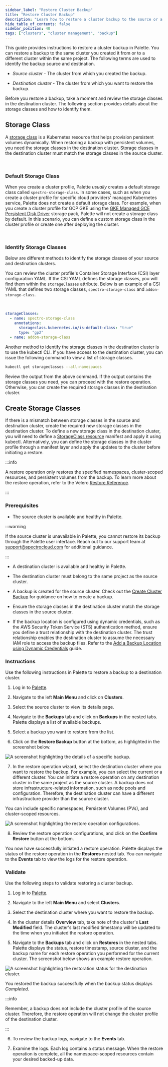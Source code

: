 ```yaml
---
sidebar_label: "Restore Cluster Backup"
title: "Restore Cluster Backup"
description: "Learn how to restore a cluster backup to the source or a different cluster."
hide_table_of_contents: false
sidebar_position: 40
tags: ["clusters", "cluster management", "backup"]
---
```


This guide provides instructions to restore a cluster backup in Palette. You can restore a backup to the same cluster
you created it from or to a different cluster within the same project. The following terms are used to identify the
backup source and destination.

- _Source cluster_ - The cluster from which you created the backup.

- _Destination cluster_ - The cluster from which you want to restore the backup.

Before you restore a backup, take a moment and review the storage classes in the destination cluster. The following
section provides details about the storage classes and how to identify them.

## Storage Class

A [storage class](https://kubernetes.io/docs/concepts/storage/storage-classes/) is a Kubernetes resource that helps
provision persistent volumes dynamically. When restoring a backup with persistent volumes, you need the storage classes
in the destination cluster. Storage classes in the destination cluster must match the storage classes in the source
cluster.

<br />

### Default Storage Class

When you create a cluster profile, Palette _usually_ creates a default storage class called `spectro-storage-class`. In
some cases, such as when you create a cluster profile for specific cloud providers' managed Kubernetes service, Palette
does not create a default storage class. For example, when you create a cluster profile for GCP GKE using the
[GKE Managed GCE Persistent Disk Driver](https://docs.spectrocloud.com/integrations/gce) storage pack, Palette will not
create a storage class by default. In this scenario, you can define a custom storage class in the cluster profile or
create one after deploying the cluster.

<br />

### Identify Storage Classes

Below are different methods to identify the storage classes of your source and destination clusters.

You can review the cluster profile's Container Storage Interface (CSI) layer configuration YAML. If the CSI YAML defines
the storage classes, you will find them within the `storageClasses` attribute. Below is an example of a CSI YAML that
defines two storage classes, `spectro-storage-class` and `addon-storage-class`.

<br />

```yaml
storageClasses:
  - name: spectro-storage-class
    annotations:
      storageclass.kubernetes.io/is-default-class: "true"
      type: "gp2"
  - name: addon-storage-class
```

Another method to identify the storage classes in the destination cluster is to use the kubectl CLI. If you have access
to the destination cluster, you can issue the following command to view a list of storage classes.

```bash
kubectl get storageclasses --all-namespaces
```

Review the output from the above command. If the output contains the storage classes you need, you can proceed with the
restore operation. Otherwise, you can create the required storage classes in the destination cluster.

## Create Storage Classes

If there is a mismatch between storage classes in the source and destination cluster, create the required new storage
classes in the destination cluster. To define a new storage class in the destination cluster, you will need to define a
[StorageClass resource](https://kubernetes.io/docs/concepts/storage/storage-classes/#the-storageclass-resource) manifest
and apply it using kubectl. Alternatively, you can define the storage classes in the cluster profile through a manifest
layer and apply the updates to the cluster before initiating a restore.

:::info

A restore operation only restores the specified namespaces, cluster-scoped resources, and persistent volumes from the
backup. To learn more about the restore operation, refer to the Velero
[Restore Reference](https://velero.io/docs/main/restore-reference).

:::

### Prerequisites

- The source cluster is available and healthy in Palette.

:::warning

If the source cluster is unavailable in Palette, you cannot restore its backup through the Palette user interface. Reach
out to our support team at [support@spectrocloud.com](mailto:support@spectrocloud.com) for additional guidance.

:::

- A destination cluster is available and healthy in Palette.

- The destination cluster must belong to the same project as the source cluster.

- A backup is created for the source cluster. Check out the [Create Cluster Backup](create-cluster-backup.md) for
  guidance on how to create a backup.

- Ensure the storage classes in the destination cluster match the storage classes in the source cluster.

- If the backup location is configured using dynamic credentials, such as the AWS Security Token Service (STS)
  authentication method, ensure you define a trust relationship with the destination cluster. The trust relationship
  enables the destination cluster to assume the necessary IAM role to access the backup files. Refer to the
  [Add a Backup Location using Dynamic Credentials](add-backup-location-dynamic.md) guide.

### Instructions

Use the following instructions in Palette to restore a backup to a destination cluster.

1. Log in to [Palette](https://console.spectrocloud.com).

2. Navigate to the left **Main Menu** and click on **Clusters**.

3. Select the source cluster to view its details page.

4. Navigate to the **Backups** tab and click on **Backups** in the nested tabs. Palette displays a list of available
   backups.

5. Select a backup you want to restore from the list.

6. Click on the **Restore Backup** button at the bottom, as highlighted in the screenshot below.

![A screenshot highlighting the details of a specific backup.](/clusters_cluster-management_backup-restore_restore.png)

7. In the restore operation wizard, select the destination cluster where you want to restore the backup. For example,
   you can select the current or a different cluster. You can initiate a restore operation on any destination cluster in
   the same project as the source cluster. A backup does not store infrastructure-related information, such as node
   pools and configuration. Therefore, the destination cluster can have a different infrastructure provider than the
   source cluster.

You can include specific namespaces, Persistent Volumes (PVs), and cluster-scoped resources.

![A screenshot highlighting the restore operation configurations.](/clusters_cluster-management_backup-restore_confirm-restore.png)

8. Review the restore operation configurations, and click on the **Confirm Restore** button at the bottom.

You now have successfully initiated a restore operation. Palette displays the status of the restore operation in the
**Restores** nested tab. You can navigate to the **Events** tab to view the logs for the restore operation.

### Validate

Use the following steps to validate restoring a cluster backup.

1. Log in to [Palette](https://console.spectrocloud.com/).

2. Navigate to the left **Main Menu** and select **Clusters**.

3. Select the destination cluster where you want to restore the backup.

4. In the cluster details **Overview** tab, take note of the cluster's **Last Modified** field. The cluster's last
   modified timestamp will be updated to the time when you initiated the restore operation.

5. Navigate to the **Backups** tab and click on **Restores** in the nested tabs. Palette displays the status, restore
   timestamp, source cluster, and the backup name for each restore operation you performed for the current cluster. The
   screenshot below shows an example restore operation.

![A screenshot highlighting the restoration status for the destination cluster.](/clusters_cluster-management_backup-restore_verify-restore.png)

You restored the backup successfully when the backup status displays _Completed_.

:::info

Remember, a backup does not include the cluster profile of the source cluster. Therefore, the restore operation will not
change the cluster profile of the destination cluster.

:::

6. To review the backup logs, navigate to the **Events** tab.

7. Examine the logs. Each log contains a status message. When the restore operation is complete, all the
   namespace-scoped resources contain your desired backed-up data.
